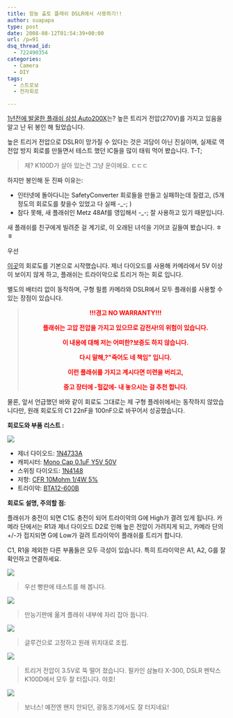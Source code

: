 ```yaml
---
title: 장농 출토 플래쉬 DSLR에서 사용하기!!
author: suapapa
type: post
date: 2008-08-12T01:54:39+00:00
url: /p=91
dsq_thread_id:
  - 722490354
categories:
  - Camera
  - DIY
tags:
  - 스트로보
  - 전자회로

---
```

[1년전에 발굴한 플래쉬 삼성 Auto200X][1]는? 높은 트리거 전압(270V)를 가지고 있음을 알고 난 뒤 봉인 해 뒀었습니다.

높은 트리거 전압으로 DSLR이 망가질 수 있다는 것은 괴담이 아닌 진실이며, 실제로 역전압 방지 회로를 만들면서 테스트 했던 IC들을 많이 태워 먹어 봤습니다. T-T;

> 제? K100D가 살아 있는건 그냥 운이에요. ㄷㄷㄷ

하지만 봉인해 둔 진짜 이유는:

  * 인터넷에 돌아다니는 SafetyConverter 회로들을 만들고 실패하는데 질렸고, (5개정도의 회로도를 찾을수 있었고 다 실패 -_-; )
  * 참다 못해, 새 플래쉬인 Metz 48Af를 영입해서 -_-; 잘 사용하고 있기 때문입니다.

새 플래쉬를 친구에게 빌려준 걸 계기로, 이 오래된 녀석을 기어코 길들여 봤습니다. ㅎㅎ

우선 

[이곳][2]의 회로도를 기본으로 시작했습니다. 제너 다이오드를 사용해 카메라에서 5V 이상이 보이지 않게 하고, 플래쉬는 트라이악으로 트리거 하는 회로 입니다.

별도의 배터리 없이 동작하며, 구형 필름 카메라와 DSLR에서 모두 플래쉬를 사용할 수 있는 장점이 있습니다.

> <p align="center">
>   <font color="#ff0000"><strong>!!!경고 NO WARRANTY!!!</strong></font>
> </p>
> 
> <p align="center">
>   <font color="#ff0000"><strong>플래쉬는 고압 전압을 가지고 있으므로 감전사!의 위험이 있습니다.</strong></font>
> </p>
> 
> <p align="center">
>   <font color="#ff0000"><strong>이 내용에 대해 저는 어떠한?보증도 하지 않습니다.</strong></font>
> </p>
> 
> <p align="center">
>   <font color="#ff0000"><strong>다시 말해,?"죽어도 네 책임" 입니다.</strong></font>
> </p>
> 
> <p align="center">
>   <font color="#ff0000"><strong>이런 플래쉬를 가지고 계시다면 미련을 버리고, </strong></font>
> </p>
> 
> <p align="center">
>   <font color="#ff0000"><strong>중고 장터에 -헐값에- 내 놓으시는 걸 추천 합니다.</strong></font>
> </p>

물론, 앞서 언급했던 바와 같이 회로도 그대로는 제 구형 플레쉬에서는 동작하지 않았습니다만, 원래 회로도의 C1 22nF을 100nF으로 바꾸어서 성공했습니다.

**회로도와 부품 리스트 :**

![](https://homin.dev/asset/blog/2008/08/zpa_sche.png)

  * 제너 다이오드: [1N4733A][3]
  * 캐피시터: [Mono Cap 0.1uF Y5V 50V][4]
  * 스위칭 다이오드: [1N4148][5]
  * 저항: [CFR 10Mohm 1/4W 5%][6]
  * 트라이악: [BTA12-600B][7]

**회로도 설명, 주의할 점:**

플래쉬가 충전이 되면 C1도 충전이 되어 트라이악의 G에 High가 결려 있게 됩니다. 카메라 단에서는 R1과 제너 다이오드 D2로 인해 높은 전압이 가려지게 되고, 카메라 단의 +/-가 접지되면 G에 Low가 걸려 트라이악이 플래쉬를 트리거 합니다.

C1, R1을 제외한 다른 부품들은 모두 극성이 있습니다. 특히 트라이악은 A1, A2, G를 잘 확인하고 연결하세요.

![](https://homin.dev/asset/blog/2008/08/zpa_testing.jpg)

> 우선 빵판에 테스트를 해 봅니다.

![](https://homin.dev/asset/blog/2008/08/zpa_embedding.jpg)

> 만능기판에 옮겨 플래쉬 내부에 자리 잡아 둡니다.

![](https://homin.dev/asset/blog/2008/08/zpa_embedding_2.jpg)

> 글루건으로 고정하고 원래 위치대로 조립.

![](https://homin.dev/asset/blog/2008/08/zpa_result.jpg)

> 트리거 전압이 3.5V로 뚝 떨어 졌습니다. 필카인 삼놀타 X-300, DSLR 펜탁스 K100D에서 모두 잘 터집니다. 야호!

![](https://homin.dev/asset/blog/2008/08/auto200x_opto_sync.jpg)

> 보너스! 예전엔 왠지 안되던, 광동조기에서도 잘 터지네요!

 [1]: https://homin.dev/blog/p=315
 [2]: http://repairfaq.cis.upenn.edu/Misc/strbfaq.htm#strboazp
 [3]: http://www.eleparts.co.kr/shop/view.php?item=3691
 [4]: http://www.eleparts.co.kr/shop/view.php?item=923
 [5]: http://www.eleparts.co.kr/shop/view.php?item=3660
 [6]: http://www.eleparts.co.kr/shop/view.php?item=2000
 [7]: http://www.eleparts.co.kr/shop/view.php?item=3779